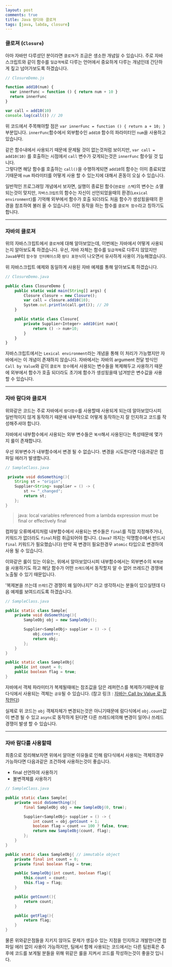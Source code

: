 ```yaml
---
layout: post
comments: true
title: Java 람다와 클로져
tags: [java, labda, closure]
---
```


### 클로져 (`Closure`)

아마 자바만 다루셨던 분이라면 `클로져`가 조금은 생소한 개념일 수 있습니다. 주로 자바스크립트와 같이 함수를 `일급객체`로 다루는 언어에서 중요하게 다루는 개념인데 간단하게 짚고 넘어가보도록 하겠습니다.  

```js
// ClosureDemo.js

function add10(num) {
  var innerFunc = function () { return num + 10 }
  return innerFunc
}

var call = add10(10)
console.log(call()) // 20
```

위 코드에서 주목해야할 점은 `var innerFunc = function () { return a + 10; }` 부분입니다. `innerFunc`함수에서 외부함수인 `add10` 함수의 파라미터인 `num`을 사용하고 있습니다. 

같은 함수내에서 사용되기 때문에 문제될 것이 없는것처럼 보이지만, `var call = add10(10)` 를 호출하는 시점에서 `call` 변수가 갖게되는것은 `innerFunc` 함수일 것 입니다.  
그렇다면 해당 함수를 호출하는 `call()`을 수행하게되면 `add10`의 함수는 이미 종료되었기때문에 `num` 파라미터를 어떻게 사용 할 수 있는지에 대해서 혼동이 오실 수 있습니다.

일반적인 프로그래밍 개념에서 보자면, 실행이 종료된 함수(`완료된 스택`)의 변수는 소멸되는것이 맞지만, `자바스크립트`의 함수는 자신이 선언되었을때의 환경(`Lexical environment`)를 기억해 외부에서 함수가 호출 되더라도 처음 함수가 생성됬을때의 환경을 참조하여 불러 올 수 있습니다. 이런 동작을 하는 함수를 `클로져 함수`라고 칭하기도 합니다.

---

### 자바의 클로져

위의 자바스크립트에서 `클로져`에 대해 알아보았는데, 이번에는 자바에서 어떻게 사용되는지 알아보도록 하겠습니다. 우선, 자바 자체는 함수를 `일급객체`로 다루지 않았지만 `Java8`부터 `함수형 인터페이스`와 `람다 표현식`이 나오면서 유사하게 사용이 가능해졌습니다.

위 자바스크립트 예제와 동일하게 사용된 자바 예제를 통해 알아보도록 하겠습니다.

```js
// ClosureDemo.java

public class ClosureDemo {
    public static void main(String[] args) {
        Closure closure = new Closure();
        var call = closure.add10(10);
        System.out.println(call.get()); // 20
    }

    public static class Closure{
        private Supplier<Integer> add10(int num){
            return () -> num+10;
        }
    }
}
```

자바스크립트에서는 `Lexical environment`라는 개념을 통해 이 처리가 가능했지만 자바에서는 이 개념이 존재하지 않습니다. 자바에서는 자바의 argument 전달 방식인 `Call by Value`와 같이 `클로져 함수`에서 사용되는 변수들을 복제해두고 사용하기 때문에 외부에서 함수가 호출 되더라도 초기에 함수가 생성됬을때 넘겨받은 변수값을 사용 할 수 있습니다.

---

### 자바 람다와 클로져

위와같은 코드는 주로 자바에서 `람다함수`를 사용할때 사용되게 되는데 알아보았다시피 일반적이지 않게 동작하기 때문에 내부적으로 어떻게 동작하는지 잘 인지하고 코드를 작성해주셔야 합니다. 

자바에서 내부함수에서 사용되는 외부 변수들은 `복사`해서 사용된다는 특성때문에 몇가지 룰이 존재합니다.  

우선 외부변수가 내부함수에서 변경 될 수 없습니다. 변경을 시도한다면 다음과같은 컴파일 에러가 발생합니다.

```java
// SampleClass.java

 private void doSomething(){
    String st = "origin";
    Supplier<String> supplier = () -> {
        st += "_changed";
        return st;
    };
}
```
> java: local variables referenced from a lambda expression must be final or effectively final

컴파일 오류메세지처럼 내부함수에서 사용되는 변수들은 `final`를 직접 지정해주거나, 키워드가 없더라도 `final`처럼 취급되어야 합니다. (`Java7` 까지는 익명함수에서 반드시 `final` 키워드가 필요했습니다) 만약 꼭 변경이 필요한경우 `atomic` 타입으로 변경하여 사용 될 수 있습니다. 

이와같은 룰이 있는 이유는, 위에서 알아보았다시피 내부함수에서는 외부변수의 `복제본`을 사용하기도 하고 해당 함수가 어떤 `쓰레드`에서 동작할지 알 수 없어 쓰레드간 경쟁에 노출될 수 있기 때문입니다.  

'복제본을 쓰는데 `쓰레드`간 경쟁이 왜 일어나지?' 라고 생각하시는 분들이 있으실텐데 다음 예제를 보여드리도록 하겠습니다.

```java
// SampleClass.java

public static class Sample{
    private void doSomething(){
        SampleObj obj = new SampleObj();

        Supplier<SampleObj> supplier = () -> {
            obj.count++;
            return obj;
        };
    }
}

public static class SampleObj{
    public int count = 0;
    public boolean flag = true;
}
```

자바에서 객체 파라미터가 복제될때에는 참조값을 담은 레퍼런스를 복제하기때문에 람다식에서 사용되는 객체는 `공유`될 수 있습니다.
(참고 링크 : [자바는 Call by Value 로 동작한다](https://taes-k.github.io/2021/01/23/java-call-by-value/)) 

실제로 위 코드는 `obj` 객체자체가 변경되는것은 아니기때문에 람다식에서 `obj.count`값이 변경 될 수 있고 `async`로 동작하게 된다면 다른 쓰레드에의해 변경이 일어나 쓰레드경쟁이 발생 할 수 있습니다.

---

### 자바 람다를 사용할때 

최종으로 정리해보자면 위에서 알아본 이유들로 인해 람다식에서 사용되는 객체의경우 가능하다면 다음과같은 조건하에 사용하는것이 좋습니다. 

- final 선언하여 사용하기
- 불변객체를 사용하기

```java
// SampleClass.java

public static class Sample{
    private void doSomething(){
        final SampleObj obj = new SampleObj(0, true);

        Supplier<SampleObj> supplier = () -> {
            int count = obj.getCount + 1;
            boolean flag = count == 100 ? false, true;
            return new SampleObj(count, flag);
        };
    }
}

public static class SampleObj{ // immutable object
    private final int count = 0;
    private final boolean flag = true;

    public SampleObj(int count, boolean flag){
        this.count = count;
        this.flag = flag;
    }

    public getCount(){
        return count;
    }

    public getFlag(){
        return flag;
    }
}
```

물론 위와같은점들을 지키지 않아도 문제가 생길수 있는 지점을 인지하고 개발한다면 컴파일 에러 없이 사용이 가능하지만, 팀에서 함께 사용되는 코드에서는 다른 팀원혹은 추후에 코드를 보게될 분들을 위해 위같은 룰을 지켜서 코드를 작성하는것이 좋을것 입니다.
